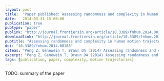 ```yaml
---
layout: post
title:  "Paper published: Assessing randomness and complexity in human motion trajectories through analysis of symbolic sequences"
date:   2014-03-31 15:00:00
publication: true
pubtype: "paper"
publink: "http://journal.frontiersin.org/article/10.3389/fnhum.2014.00168/abstract"
downloadlink: "http://journal.frontiersin.org/article/10.3389/fnhum.2014.00168/pdf"
pubtitle: "Assessing randomness and complexity in human motion trajectories through analysis of symbolic sequences"
doi: "10.3389/fnhum.2014.00168"
citeas: "Peng Z, Genewein T, Braun DA (2014) Assessing randomness and complexity in human motion trajectories through analysis of symbolic sequences. Front. Hum. Neurosci. 8:168. doi: 10.3389/fnhum.2014.00168"
excerpt: "Peng Z, Genewein T, Braun DA (2014) Assessing randomness and complexity in human motion trajectories through analysis of symbolic sequences."
tags: [publication, paper, complexity, motion trajectories]
---
```

TODO: summary of the paper
